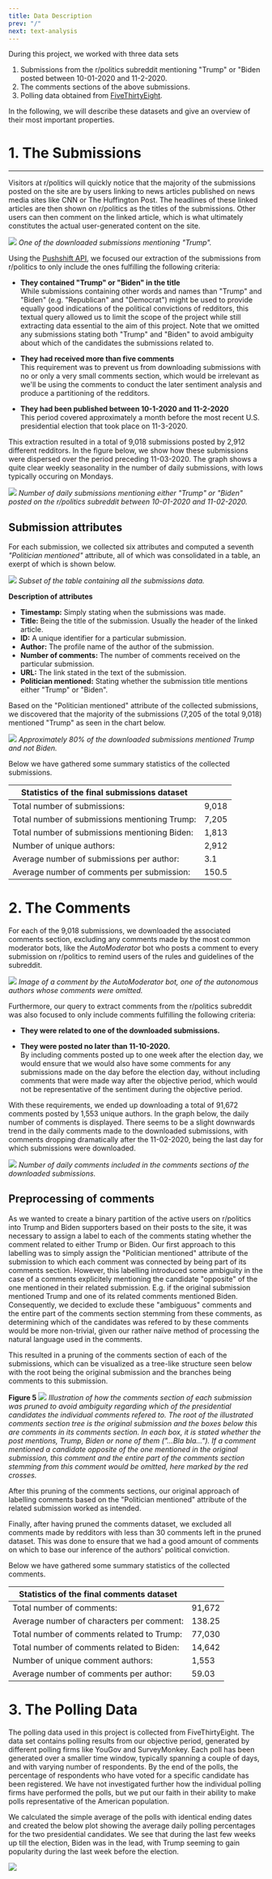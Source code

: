 ```yaml
---
title: Data Description
prev: "/"
next: text-analysis
---
```

During this project, we worked with three data sets

1. Submissions from the r/politics subreddit mentioning "Trump" or "Biden posted between 10-01-2020 and 11-2-2020.
2. The comments sections of the above submissions.
3. Polling data obtained from [FiveThirtyEight](https://data.fivethirtyeight.com/).

In the following, we will describe these datasets and give an overview of their most important properties. 

# 1. The Submissions 
________________
Visitors at r/politics will quickly notice that the majority of the submissions posted on the site are by users linking to news articles published on news media sites like CNN or The Huffington Post. The headlines of these linked articles are then shown on r/politics as the titles of the submissions. Other users can then comment on the linked article, which is what ultimately constitutes the actual user-generated content on the site.

![](/images/example_of_submission.png)
*One of the downloaded submissions mentioning "Trump".*

Using the [Pushshift API](https://github.com/pushshift/api), we focused our extraction of the submissions from r/politics to only include the ones fulfilling the following criteria:

 * __They contained "Trump" or "Biden" in the title__ <br>
While submissions containing other words and names than "Trump" and "Biden" (e.g. "Republican" and "Democrat") might be used to provide equally good indications of the political convictions of redditors, this textual query allowed us to limit the scope of the project while still extracting data essential to the aim of this project. Note that we omitted any submissions stating both "Trump" and "Biden" to avoid ambiguity about which of the candidates the submissions related to. 

* __They had received more than five comments__ <br>
This requirement was to prevent us from downloading submissions with no or only a very small comments section, which would be irrelevant as we'll be using the comments to conduct the later sentiment analysis and produce a partitioning of the redditors.

* __They had been published between 10-1-2020 and 11-2-2020__ <br> 
This period covered approximately a month before the most recent U.S. presidential election that took place on 11-3-2020. 

This extraction resulted in a total of 9,018 submissions posted by 2,912 different redditors. In the figure below, we show how these submissions were dispersed over the period preceding 11-03-2020. The graph shows a quite clear weekly seasonality in the number of daily submissions, with lows typically occuring on Mondays. <br> 

![](/images/submissions_per_day_new.svg)
*Number of daily submissions mentioning either "Trump" or "Biden" posted on the r/politics subreddit between 10-01-2020 and 11-02-2020.*

## Submission attributes

For each submission, we collected six attributes and computed a seventh *"Politician mentioned"* attribute, all of which was consolidated in a table, an exerpt of which is shown below.

![](/images/sub_data_df_new.png)
*Subset of the table containing all the submissions data.*

__Description of attributes__ <br>
* __Timestamp:__ Simply stating when the submissions was made.
* __Title:__ Being the title of the submission. Usually the header of the linked article.
* __ID:__ A unique identifier for a particular submission.
* __Author:__ The profile name of the author of the submission.
* __Number of comments:__ The number of comments received on the particular submission.
* __URL:__ The link stated in the text of the submission.
* __Politician mentioned:__ Stating whether the submission title mentions either "Trump" or "Biden".

Based on the "Politician mentioned" attribute of the collected submissions, we discovered that the majority of the submissions (7,205 of the total 9,018) mentioned "Trump" as seen in the chart below. <br>

![](/images/subs_distribution_NEW_2.svg)
*Approximately 80% of the downloaded submissions mentioned Trump and not Biden.*

Below we have gathered some summary statistics of the collected submissions. 

| __Statistics of the final submissions dataset__ |  | 
|---|---|
| Total number of submissions: | 9,018 |
| Total number of submissions mentioning Trump: | 7,205 |
| Total number of submissions mentioning Biden: | 1,813 |
| Number of unique authors: | 2,912 |
| Average number of submissions per author: | 3.1 |
| Average number of comments per submission: | 150.5 |


# 2. The Comments

For each of the 9,018 submissions, we downloaded the associated comments section, excluding any comments made by the most common moderator bots, like the *AutoModerator* bot who posts a comment to every submission on r/politics to remind users of the rules and guidelines of the subreddit.


![](/images/AutoMod.png)
*Image of a comment by the AutoModerator bot, one of the autonomous authors whose comments were omitted.*

Furthermore, our query to extract comments from the r/politics subreddit was also focused to only include comments fulfilling the following criteria: 

* __They were related to one of the downloaded submissions.__ <br> 

* __They were posted no later than 11-10-2020.__ <br> 
 By including comments posted up to one week after the election day, we would ensure that we would also have some comments for any submissions made on the day before the election day, without including comments that were made way after the objective period, which would not be representative of the sentiment during the objective period.

With these requirements, we ended up downloading a total of 91,672 comments posted by 1,553 unique authors. In the graph below, the daily number of comments is displayed. There seems to be a slight downwards trend in the daily comments made to the downloaded submissions, with comments dropping dramatically after the 11-02-2020, being the last day for which submissions were downloaded. 

![](/images/comments_per_day_new.svg)
*Number of daily comments included in the comments sections of the downloaded submissions.*

## Preprocessing of comments

As we wanted to create a binary partition of the active users on r/politics into Trump and Biden supporters based on their posts to the site, it was necessary to assign a label to each of the comments stating whether the comment related to either Trump or Biden. Our first approach to this labelling was to simply assign the "Politician mentioned" attribute of the submission to which each comment was connected by being part of its comments section. However, this labelling introduced some ambiguity in the case of a comments explicitely mentioning the candidate "opposite" of the one mentioned in their related submission. E.g. if the original submission mentioned Trump and one of its related comments mentioned Biden. Consequently, we decided to exclude these "ambiguous" comments and the entire part of the comments section stemming from these comments, as determining which of the candidates was refered to by these comments would be more non-trivial, given our rather naïve method of processing the natural language used in the comments. 

This resulted in a pruning of the comments section of each of the submissions, which can be visualized as a tree-like structure seen below with the root being the original submission and the branches being comments to this submission. 

__Figure 5__
![](/images/Pruning.svg)
*Illustration of how the comments section of each submission was pruned to avoid ambiguity regarding which of the presidential candidates the individual comments refered to. The root of the illustrated comments section tree is the original submission and the boxes below this are comments in its comments section. In each box, it is stated whether the post mentions, Trump, Biden or none of them ("...Bla bla..."). If a comment mentioned a candidate opposite of the one mentioned in the original submission, this comment and the entire part of the comments section stemming from this comment would be omitted, here marked by the red crosses.*

After this pruning of the comments sections, our original approach of labelling comments based on the "Politician mentioned" attribute of the related submission worked as intended. 

Finally, after having pruned the comments dataset, we excluded all comments made by redditors with less than 30 comments left in the pruned dataset. This was done to ensure that we had a good amount of comments on which to base our inference of the authors' political conviction. 

Below we have gathered some summary statistics of the collected comments. 

| __Statistics of the final comments dataset__ |  | 
|---|---|
| Total number of comments: | 91,672 |
| Average number of characters per comment: | 138.25 |
| Total number of comments related to Trump: | 77,030 |
| Total number of comments related to Biden: | 14,642 |
| Number of unique comment authors: | 1,553 |
| Average number of comments per author: | 59.03 |


# 3. The Polling Data
The polling data used in this project is collected from FiveThirtyEight. The data set contains polling results from our objective period, generated by different polling firms like YouGov and SurveyMonkey. Each poll has been generated over a smaller time window, typically spanning a couple of days, and with varying number of respondents. By the end of the polls, the percentage of respondents who have voted for a specific candidate has been registered. We have not investigated further how the individual polling firms have performed the polls, but we put our faith in their ability to make polls representative of the American population.

We calculated the simple average of the polls with identical ending dates and created the below plot showing the average daily polling percentages for the two presidential candidates. We see that during the last few weeks up till the election, Biden was in the lead, with Trump seeming to gain popularity during the last week before the election. 

![](/images/polling_data.svg)

